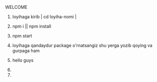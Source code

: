 WELCOME

1. loyihaga kirib  | cd loyiha-nomi |
2. npm i || npm install
3. npm start

1. loyihaga qandaydur package o'rnatsangiz  shu yerga yozib qoying va gurpaga ham

2. hello guys
3. 


1. 
